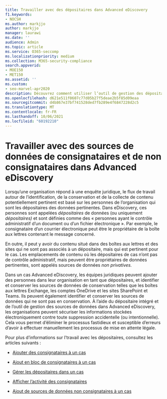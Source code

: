 ```yaml
---
title: Travailler avec des dépositaires dans Advanced eDiscovery
f1.keywords:
- NOCSH
ms.author: markjjo
author: markjjo
manager: laurawi
ms.date: ''
audience: Admin
ms.topic: article
ms.service: O365-seccomp
ms.localizationpriority: medium
ms.collection: M365-security-compliance
search.appverid:
- MOE150
- MET150
ms.assetid: ''
ms.custom:
- seo-marvel-apr2020
description: Découvrez comment utiliser l’outil de gestion des dépositaires dans Advanced eDiscovery gérer les données d’un dossier juridique.
ms.openlocfilehash: d621e511f0607c77d05b27f5deae2b5f85d09eaa
ms.sourcegitcommit: d4b867e37bf741528ded7fb289e4f6847228d2c5
ms.translationtype: MT
ms.contentlocale: fr-FR
ms.lasthandoff: 10/06/2021
ms.locfileid: "60192210"
---
```

# <a name="work-with-custodians-and-non-custodial-data-sources-in-advanced-ediscovery"></a>Travailler avec des sources de données de consignataires et de non consignataires dans Advanced eDiscovery

Lorsqu’une organisation répond à une enquête juridique, le flux de travail autour de l’identification, de la conservation et de la collecte de contenu potentiellement pertinent est basé sur les personnes de l’organisation qui sont les dépositaires des données pertinentes. Dans eDiscovery, ces personnes sont appelées *dépositaires* de données (ou uniquement *dépositaires)* et sont définies comme des « personnes ayant le contrôle administratif d’un document ou d’un fichier électronique ». Par exemple, le consignataire d’un courrier électronique peut être le propriétaire de la boîte aux lettres contenant le message concerné.

En outre, il peut y avoir du contenu situé dans des boîtes aux lettres et des sites qui ne sont pas associés à un dépositaire, mais qui est pertinent pour le cas. Les emplacements de contenu où les dépositaires de cas n’ont pas de contrôle administratif, mais peuvent être propriétaires de données pertinentes, sont appelés sources de données *non privatives.*

Dans un cas Advanced eDiscovery, les équipes juridiques peuvent ajouter des personnes dans leur organisation en tant que dépositaires, et identifier et conserver les sources de données de conservation telles que les boîtes aux lettres Exchange, les comptes OneDrive et les sites SharePoint et Teams. Ils peuvent également identifier et conserver les sources de données qui ne sont pas en conservation. À l’aide du dépositaire intégré et de l’outil de gestion des sources de données dans Advanced eDiscovery, les organisations peuvent sécuriser les informations stockées électroniquement contre toute suppression accidentelle (ou intentionnelle). Cela vous permet d’éliminer le processus fastidieux et susceptible d’erreurs d’avoir à effectuer manuellement les processus de mise en attente légale.

Pour plus d’informations sur l’travail avec les dépositaires, consultez les articles suivants :

- [Ajouter des consignataires à un cas](add-custodians-to-case.md)

- [Ajout en bloc de consignataires à un cas](bulk-add-custodians.md)

- [Gérer les dépositaires dans un cas](manage-new-custodians.md)

- [Afficher l’activité des consignataires](view-custodian-activity.md)

- [Ajout de sources de données non consignataires à un cas](non-custodial-data-sources.md)

